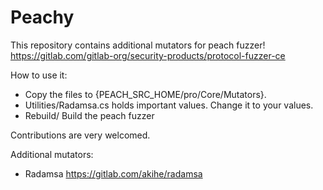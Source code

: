 # Peachy
This repository contains additional mutators for peach fuzzer! https://gitlab.com/gitlab-org/security-products/protocol-fuzzer-ce

How to use it:
- Copy the files to {PEACH_SRC_HOME/pro/Core/Mutators}.
- Utilities/Radamsa.cs holds important values. Change it to your values.
- Rebuild/ Build the peach fuzzer


Contributions are very welcomed.


Additional mutators:
- Radamsa https://gitlab.com/akihe/radamsa
